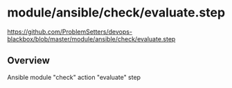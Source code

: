 # module/ansible/check/evaluate.step

https://github.com/ProblemSetters/devops-blackbox/blob/master/module/ansible/check/evaluate.step

## Overview

Ansible module "check" action "evaluate" step


